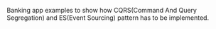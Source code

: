 Banking app  examples to show how CQRS(Command And Query Segregation) and ES(Event Sourcing) pattern has to be implemented.
